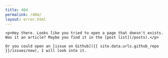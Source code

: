 ```yaml
---
title: 404
permalink: /404/
layout: error.html
---
```


<div class="f3-ns f4 measure">
   
    <p>Hey there. Looks like you tried to open a page that doesn't exists. Was it an article? Maybe you find it in the [post list](/posts).</p>

    Or you could open an [issue on Github]({{ site.data.urls.github_repo }}/issues/new), I will look into it.

</div>

